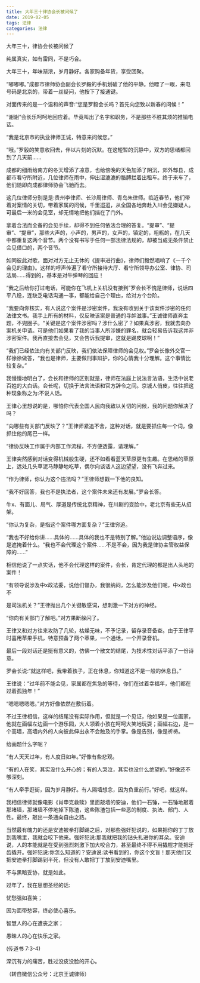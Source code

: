 ```yaml
---
title: 大年三十律协会长被问候了
date: 2019-02-05
tags: 法律
categories: 法律
---
```

大年三十，律协会长被问候了

纯属真实，如有雷同，不是巧合。

大年三十，年味渐浓，岁月静好。各家购备年货，享受团聚。

“嘟嘟嘟。”成都市律师协会副会长罗毅的手机划破了他的平静。他瞟了一眼，来电号码是北京的，带着一丝疑问，他按下了接通键。

对面传来的是一个温和的声音:“您是罗毅会长吗？首先向您致以新春的问候！”

“谢谢”会长乐呵呵地回应着。毕竟叫出了名字和职务，不是那些不胜其烦的推销电话。

“我是北京市的执业律师王诚，特意来问候您。”

“哦。”罗毅的笑意收回去，伴以片刻的沉默。在这短暂的沉静中，双方的思绪都回到了几天前......

成都的细雨给南方的冬天增添了凉意，也给傍晚的天色加添了阴沉，郊外郫县，成都市看守所附近，几位律师在雨中，伸出湿漉漉的胳膊拦着出租车。终于来车了，他们随即向成都律师协会飞驰而去。

这几位律师分别是是:贵州李律师、长沙周律师、青岛朱律师。临近春节，他们带着对案情的关切，带着家属的问候，千里迢迢，从全国各地奔赴入川会见嫌疑人。可最后一米的会见室，却无情地把他们挡在了门外。

拿着合法而全备的会见手续，却得不到任何依法合理的答复。“提审”、“提审”、“提审”，那些大声的，小声的，男声的，女声的，镇定的，粗粝的，在几天中都重复这两个音节。两个没有书写于任何一部法律法规的，却被当成无条件禁止会见借口的，两个音节。

如同彼此对歌，面对对方无止无休的《提审进行曲》，律师们毅然唱响了《一千个会见的理由》。这样的呼声传遍了看守所接待大厅、看守所领导办公室、律协、司法局......得到的，基本是对牛弹琴的回应！

“我之后给你打过电话，可能你在飞机上关机没有接到”罗会长不愧是律师，说话四平八稳，连缺乏电话沟通一事，都能给自己个理由，给对方个台阶。

“我要向你核实，有人说这个案件是涉密案件，我没有收到关于该案件涉密的任何法律文书。我手上所有的材料，仅反映该案是普通的寻衅滋事。”王诚律师直奔主题，不兜圈子。“关键是这个案件涉密吗？涉什么密了？如果真涉密，我就去向办案机关申请。可是他们如果看了我的当事人所涉嫌的罪名，就会轻易告诉我这并非涉密案件。我再直接去会见，又会告诉我提审，这就是踢皮球啊！”

“我们已经依法向有关部门反映，我们依法保障律师的会见权。”罗会长像外交官一样徐徐做答，“我也是律师，主要做刑事辩护，你的心情我十分理解。这个事情比较复杂。”

我慢慢地明白了，会长和律师的区别就是，律师在法庭上说法言法语，生活中说老百姓的大白话。会长呢，切换于法言法语和官方辞令之间。京城人俏皮，往往把这种现象称之为:不说人话。

王律心里想说的是，哪怕你代表全国人民向我致以关切的问候，我的问题你解决了吗？

“向哪些有关部门反映了？”王律师紧追不舍，这种对话，就是要抓住每一个词，像抓住他的尾巴一样。

“律协反映工作属于内部工作流程，不方便透露，请理解。”

王律突然感到对话变得机械般生硬，还不如看看蓝天草原更有生趣。在思绪的草原上，远处几头草泥马静静地吃草，偶尔向谈话人这边望望，没有飞奔过来。

“作为律师，你认为这个违法吗？”王律师想戳一下他的良知。

“我不好回答，我也不是执法者，这个案件未来还有发展。”罗会长答。

牛x、有面儿、局气、厚道是传统北京精神，在川剧的变脸中，老北京有些无从招架。

“你认为复杂，是指这个案件哪方面复杂？”王律穷追。

“我也不好给你讲......具体的......具体的我也不是特别了解。”他边说边调整语序，像是遮掩着什么。“我也不会代理这个案件......不是不会，因为我是律协主管权益保障的......”

相信他说了一点实话，他不会代理这样的案件，会长，肯定代理的都是出人头地的案件！

“有领导说涉及中x政法委，说他们督办，我很纳闷，怎么能涉及他们呢，中x政也不

是司法机关？”王律抛出几个关键敏感词，想刺激一下对方的神经。

“你向有关部门了解吧。”对方果断躲闪了。

王律又和对方往来攻防了几轮，枯燥无味，不予记录，留存录音备查。由于王律平时喜用苹果手机，特意预备了两个苹果，一个通话，一个开录音机。

最后一段对话还是挺有意义的，仿佛一个散文的结尾，为技术性对话平添了一份诗意。

罗会长说:“就这样吧，我带着孩子，正在休息，你知道这不是一般的休息日。”

王律说：“过年前不能会见，家属都在焦急的等待，你们在过着幸福年，他们都在过着孤独年！”

“嗯嗯嗯嗯嗯。”对方好像依然在敷衍着。

不过王律相信，这样的结尾没有实际作用，但就是一个见证，他如果是一位画家，他就在画幅左边画一个游乐园，大人领着小孩在呵呵大笑地玩耍；画幅右边，是一个高墙，高墙内外的人向彼此伸出永不会触及的手掌。像是告别，像是祈祷。

给画题什么字呢？

“有人天天过年，有人度日如年。”好像有些悲观。

“有的人在笑，其实没什么开心的；有的人哭泣，其实也没什么绝望的。”好像还不够深刻。

“有人牵手逛街，因为岁月静好。有人隔墙想念，因为负重前行。”好吧，就这样。

我相信律师就像电影《肖申克救赎》里面敲墙的安迪，他们一石锤，一石锤地敲着那堵墙，那堵墙不停地掉下陈渣，这些陈渣包括一些恶的制度、执法、部门、人性。最终，敲出一条通向自由之路。

当然最有魄力的还是安迪被拳打脚踢之后，对那些强奸犯说的，如果把你的丁丁放到我嘴里，我就会咬下他来。强奸犯说:那我就把我的钻头扎进你的耳朵。安迪说，人的本能就是在受到强烈刺激下加大咬合力，甚至最终不得不用撬棍才能把牙齿撬开。强奸犯说:你怎么知道的？安迪说:读书看到的，你这个文盲！那天他们又把安迪拳打脚踢到半死，但没有人敢把丁丁放到安迪嘴里。



不与黑暗妥协，就是如此。


过年了，我在思想圣经的话:

忧愁强如喜笑；

因为面带愁容，终必使心喜乐。

智慧人的心在遭丧之家；

愚昧人的心在快乐之家。

(传道书 7:3-4)

深沉有力的痛苦，胜过没皮没脸的开心。

（转自微信公众号：北京王诚律师）